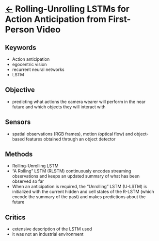 # [<-](../README.md) Rolling-Unrolling LSTMs for Action Anticipation from First-Person Video

## Keywords

- Action anticipation
- egocentric vision
- recurrent neural networks
- LSTM

## Objective

- predicting what actions the camera wearer will perform in the near future and which objects they will interact with

## Sensors

- spatial observations (RGB frames), motion (optical flow) and object-based features obtained through an object detector

## Methods

- Rolling-Unrolling LSTM
- “A Rolling” LSTM (RLSTM) continuously encodes streaming observations and keeps an updated summary of what has been observed so far
- When an anticipation is required, the “Unrolling” LSTM (U-LSTM) is initialized with the current hidden and cell states of the R-LSTM (which encode the summary of the past) and makes predictions about the future

## Critics

- extensive description of the LSTM used
- it was not an industrial environment
